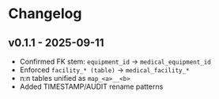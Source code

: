 # Changelog
## v0.1.1 - 2025-09-11
- Confirmed FK stem: `equipment_id` → `medical_equipment_id`
- Enforced `facility_* (table)` → `medical_facility_*`
- n:n tables unified as `map_<a>__<b>`
- Added TIMESTAMP/AUDIT rename patterns
